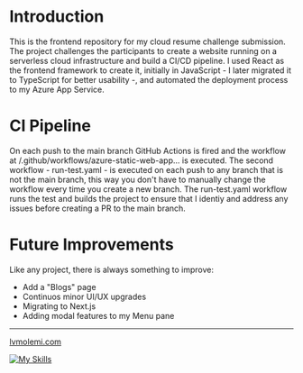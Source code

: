 # Introduction

This is the frontend repository for my cloud resume challenge submission. The project challenges the participants to create a website running on a serverless cloud infrastructure and build a CI/CD pipeline. I used React as the frontend framework to create it, initially in JavaScript - I later migrated it to TypeScript for better usability -, and automated the deployment process to my Azure App Service.

# CI Pipeline

On each push to the main branch GitHub Actions is fired and the workflow at /.github/workflows/azure-static-web-app... is executed. The second workflow - run-test.yaml - is executed on each push to any branch that is not the main branch, this way you don't have to manually change the workflow every time you create a new branch. The run-test.yaml workflow runs the test and builds the project to ensure that I identiy and address any issues before creating a PR to the main branch.

# Future Improvements

Like any project, there is always something to improve:

- Add a "Blogs" page
- Continuos minor UI/UX upgrades
- Migrating to Next.js
- Adding modal features to my Menu pane

---

[lvmolemi.com](https://lvmolemi.com/)

[![My Skills](https://skillicons.dev/icons?i=react,vite,vitest,ts,tailwind,azure,githubactions,git&perline=4)](https://skillicons.dev)
